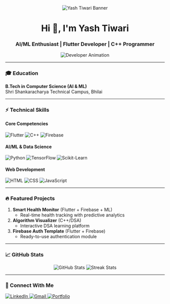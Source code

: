 
<!-- Animated Banner -->
<div align="center">
  <img src="https://github.com/yashtiwari-codes/yashtiwari-codes/blob/main/banner.gif?raw=true" alt="Yash Tiwari Banner">
</div>

<h1 align="center">Hi 👋, I'm Yash Tiwari</h1>
<h3 align="center">AI/ML Enthusiast | Flutter Developer | C++ Programmer</h3>

<!-- Developer Animation -->
<div align="center">
  <img src="https://readme-typing-svg.demolab.com?font=Fira+Code&pause=1000&color=22D3EE&center=true&vCenter=true&width=435&lines=Flutter+Developer;AI%2FML+Learner;DSA+Practitioner;Firebase+User;Web+Enthusiast" alt="Developer Animation">
</div>

---

### 🎓 Education
**B.Tech in Computer Science (AI & ML)**  
Shri Shankaracharya Technical Campus, Bhilai

---

### ⚡ Technical Skills
#### Core Competencies
<p align="left">
  <img src="https://img.shields.io/badge/Flutter-02569B?style=for-the-badge&logo=flutter&logoColor=white" alt="Flutter">
  <img src="https://img.shields.io/badge/C%2B%2B-00599C?style=for-the-badge&logo=c%2B%2B&logoColor=white" alt="C++">
  <img src="https://img.shields.io/badge/Firebase-FFCA28?style=for-the-badge&logo=firebase&logoColor=black" alt="Firebase">
</p>

#### AI/ML & Data Science
<p align="left">
  <img src="https://img.shields.io/badge/Python-3776AB?style=for-the-badge&logo=python&logoColor=white" alt="Python">
  <img src="https://img.shields.io/badge/TensorFlow-FF6F00?style=for-the-badge&logo=tensorflow&logoColor=white" alt="TensorFlow">
  <img src="https://img.shields.io/badge/scikit_learn-F7931E?style=for-the-badge&logo=scikit-learn&logoColor=white" alt="Scikit-Learn">
</p>

#### Web Development
<p align="left">
  <img src="https://img.shields.io/badge/HTML5-E34F26?style=for-the-badge&logo=html5&logoColor=white" alt="HTML">
  <img src="https://img.shields.io/badge/CSS3-1572B6?style=for-the-badge&logo=css3&logoColor=white" alt="CSS">
  <img src="https://img.shields.io/badge/JavaScript-F7DF1E?style=for-the-badge&logo=javascript&logoColor=black" alt="JavaScript">
</p>

---

### 🔥 Featured Projects
1. **Smart Health Monitor** (Flutter + Firebase + ML)  
   - Real-time health tracking with predictive analytics
2. **Algorithm Visualizer** (C++/DSA)  
   - Interactive DSA learning platform
3. **Firebase Auth Template** (Flutter + Firebase)  
   - Ready-to-use authentication module

---

### 📈 GitHub Stats
<div align="center">
  <img src="https://github-readme-stats.vercel.app/api?username=yashtiwari-codes&show_icons=true&theme=radical" alt="GitHub Stats">
  <img src="https://github-readme-streak-stats.herokuapp.com/?user=yashtiwari-codes&theme=radical" alt="Streak Stats">
</div>

---

### 🤝 Connect With Me
<p align="left">
  <a href="https://linkedin.com/in/yashtiwari-cse">
    <img src="https://img.shields.io/badge/LinkedIn-0077B5?style=for-the-badge&logo=linkedin&logoColor=white" alt="LinkedIn">
  </a>
  <a href="mailto:yash.tiwari@example.com">
    <img src="https://img.shields.io/badge/Gmail-D14836?style=for-the-badge&logo=gmail&logoColor=white" alt="Gmail">
  </a>
  <a href="https://yashtiwari.tech">
    <img src="https://img.shields.io/badge/Portfolio-FF5722?style=for-the-badge&logo=about.me&logoColor=white" alt="Portfolio">
  </a>
</p>
